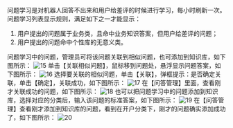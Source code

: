 问题学习是对机器人回答不出来和用户给差评的时候进行学习，每小时刷新一次。
问题学习列表显示规则，满足如下之一才能显示：
1.  用户提出的问题属于业务类，且命中业务知识答案，但用户给差评的问题；
2.  用户提出的问题命中个性库的无意义类。

问题学习中的问题，管理员可将该问题关联到相似问题，也可添加到知识库，如下图所示：
![15](http://imgcache.tce.fsphere.cn/static/mc.qcloudimg.com/static/img/a9662983275b9f3b1e01021cf58ef6e5/image.png)
单击【关联相似问题】，鼠标移到问题处，悬浮显示问题答案，如下图所示：
![16](http://imgcache.tce.fsphere.cn/static/mc.qcloudimg.com/static/img/2b5b8c4713825be323a67a1953cc2773/image.png)
选择要关联的相似问题，单击【关联】，弹框提示：是否确定关联，单击【确定】，关联成功，如下图所示：
![17](http://imgcache.tce.fsphere.cn/static/mc.qcloudimg.com/static/img/2f708407cdf5d028d52ea699a939961b/image.png)
在【问答管理】里面，查看刚才关联成功的问题，如下图所示：
![18](http://imgcache.tce.fsphere.cn/static/mc.qcloudimg.com/static/img/e6b8e8a7aa7e5cdba22e0d5aa1722486/image.png)
也可以把问题学习中的问题添加到知识库，选择对应的分类后，输入该问题的标准答案，如下图所示：
![19](http://imgcache.tce.fsphere.cn/static/mc.qcloudimg.com/static/img/28b51eb0be9fefd7952550f8b83271c1/image.png)
在【问答管理】查看刚才添加到知识库的问题，看到在开户分类下，刚才的问题确实添加成功了，如下图所示：
![20](http://imgcache.tce.fsphere.cn/static/mc.qcloudimg.com/static/img/a6a4d307f817025a05458e346a45b587/image.png)